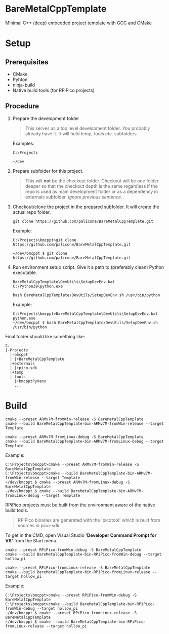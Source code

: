 # BareMetalCppTemplate
Minimal C++ (deep) embedded project template with GCC and CMake

# Setup
## Prerequisites
- CMake
- Pyhton
- ninja-build
- Native build tools (for RPiPico projects)

## Procedure
1. Prepare the development folder
   >   This serves as a top level development folder.
   You probably already have it.
   It will hold temp, tools etc. subfolders. 

   Examples:
   ~~~
   C:\Projects
   ~~~
   ~~~
   ~/dev
   ~~~

2. Prepare subfolder for this project.

   >   This will __not__ be the checkout folder.
   Checkout will be one folder deeper so that the checkout depth is the same regardless if the repo is used as main development folder or as a dependency in externals subfolder.
   _Ignore previous sentence_.

3. Checkout/clone the project in the prepared subfolder. It will create the actual repo folder.
   ~~~
   git clone https://github.com/palicone/BareMetalCppTemplate.git
   ~~~
   Example:
   ~~~
   C:\Projects\bmcppt>git clone https://github.com/palicone/BareMetalCppTemplate.git
   
   ~/dev/bmcppt $ git clone https://github.com/palicone/BareMetalCppTemplate.git
   ~~~
   
4. Run environment setup script.
   Give it a path to (preferably clean) Python executable.
   ~~~
   BareMetalCppTemplate\DevUtils\SetupDevEnv.bat C:\Python38\python.exe
   ~~~
   ~~~
   bash BareMetalCppTemplate/DevUtils/SetupDevEnv.sh /usr/bin/python
   ~~~
   Example:
   ~~~
   C:\Projects\bmcppt>BareMetalCppTemplate\DevUtils\SetupDevEnv.bat python.exe
   ~/dev/bmcppt $ bash BareMetalCppTemplate/DevUtils/SetupDevEnv.sh /usr/bin/python
   ~~~
   
Final folder should like something like:
~~~
C:
|-Projects
  |-bmcppt
  | |+BareMetalCppTemplate
  |+externals
  | |+pico-sdk
  |+temp
  |-tools
    |+bmcpptPyVenv
    ...  
~~~

# Build
~~~
cmake --preset ARMv7M-fromWin-release -S BareMetalCppTemplate
cmake --build BareMetalCppTemplate-bin-ARMv7M-fromWin-release --target Template
~~~
~~~
cmake --preset ARMv7M-fromLinux-debug -S BareMetalCppTemplate
cmake --build BareMetalCppTemplate-bin-ARMv7M-fromLinux-debug --target Template
~~~
Example:
~~~
C:\Projects\bmcppt>cmake --preset ARMv7M-fromWin-release -S BareMetalCppTemplate
C:\Projects\bmcppt>cmake --build BareMetalCppTemplate-bin-ARMv7M-fromWin-release --target Template
~/dev/bmcppt $ cmake --preset ARMv7M-fromLinux-debug -S BareMetalCppTemplate
~/dev/bmcppt $ cmake --build BareMetalCppTemplate-bin-ARMv7M-fromLinux-debug --target Template
~~~

RPiPico projects must be built from the environment aware of the native build tools.
> RPiPico binaries are generated with the 'picotool' which is built from sources in pico-sdk.

To get in the CMD, open Visual Studio **'Developer Command Prompt for VS'** from the Start menu.
~~~
cmake --preset RPiPico-fromWin-debug -S BareMetalCppTemplate
cmake --build BareMetalCppTemplate-bin-RPiPico-fromWin-debug --target hollow_pi
~~~
~~~
cmake --preset RPiPico-fromLinux-release -S BareMetalCppTemplate
cmake --build BareMetalCppTemplate-bin-RPiPico-fromLinux-release --target hollow_pi
~~~
Example:
~~~
C:\Projects\bmcppt>cmake --preset RPiPico-fromWin-debug -S BareMetalCppTemplate
C:\Projects\bmcppt>cmake --build BareMetalCppTemplate-bin-RPiPico-fromWin-debug --target hollow_pi
~/dev/bmcppt $ cmake --preset RPiPico-fromLinux-release -S BareMetalCppTemplate
~/dev/bmcppt $ cmake --build BareMetalCppTemplate-bin-RPiPico-fromLinux-release --target hollow_pi
~~~
